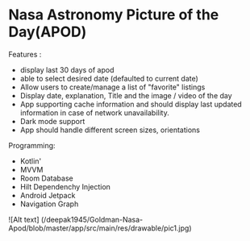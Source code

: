 # Nasa  Astronomy Picture of the Day(APOD)

Features : 
* display last 30 days of apod
* able to select desired date (defaulted to current date)
* Allow users to create/manage a list of &quot;favorite&quot; listings
* Display date, explanation, Title and the image / video of the day
* App supporting  cache information and should display last updated information in case of
network unavailability.
* Dark mode support
* App should handle different screen sizes, orientations

Programming: 
* Kotlin'
* MVVM
* Room Database
* Hilt Dependenchy Injection
* Android Jetpack
* Navigation Graph

![Alt text] (/deepak1945/Goldman-Nasa-Apod/blob/master/app/src/main/res/drawable/pic1.jpg)
